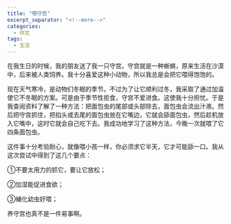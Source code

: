 ```yaml
---
title: "喂守宫"
excerpt_separator: "<!--more-->"
categories:
  - 作文
tags:
  - 生活
---
```


在我生日的时候，我的朋友送了我一只守宫。守宫就是一种蜥蜴，原来生活在沙漠中，后来被人类饲养。我十分喜爱这种小动物，所以我总是会把它喂得饱饱的。

<!--more-->
 
现在天气寒冷，是动物们冬眠的季节。不过为了让它顺利过冬，我采取了通过加温使它不冬眠的方案。可是由于季节性拒食，守宫不爱进食。这使我十分担忧。于是我查阅资料了解了一种方法：把面包虫的尾部或头部除去，面包虫会流出汁液。然后把守宫抓住，把掐头或去尾的面包虫放在它嘴边，它就会舔面包虫，然后趁机放入它嘴中，这时它就会自己吃下去。我成功地学习了这种方法，今晚一次就喂了它四条面包虫。
 
这件事十分考验耐心，就像喂小孩一样，你必须求它半天，它才可能舔一口。我从这次尝试中得到了这几个要点：

①不要太用力的抓它，要让它放松；

②加湿能促进食欲；

③蛹化幼虫好喂；
 
养守宫也真不是一件易事啊。

